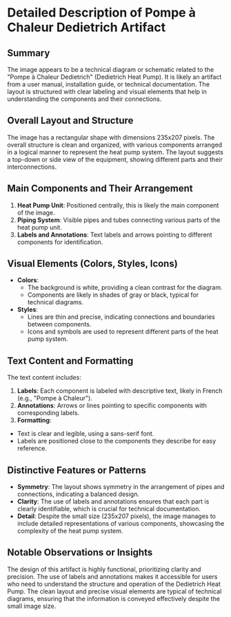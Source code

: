 # Detailed Description of Pompe à Chaleur Dedietrich Artifact

## Summary
The image appears to be a technical diagram or schematic related to the "Pompe à Chaleur Dedietrich" (Dedietrich Heat Pump). It is likely an artifact from a user manual, installation guide, or technical documentation. The layout is structured with clear labeling and visual elements that help in understanding the components and their connections.

## Overall Layout and Structure
The image has a rectangular shape with dimensions 235x207 pixels. The overall structure is clean and organized, with various components arranged in a logical manner to represent the heat pump system. The layout suggests a top-down or side view of the equipment, showing different parts and their interconnections.

## Main Components and Their Arrangement
1. **Heat Pump Unit**: Positioned centrally, this is likely the main component of the image.
2. **Piping System**: Visible pipes and tubes connecting various parts of the heat pump unit.
3. **Labels and Annotations**: Text labels and arrows pointing to different components for identification.

## Visual Elements (Colors, Styles, Icons)
- **Colors**:
  - The background is white, providing a clean contrast for the diagram.
  - Components are likely in shades of gray or black, typical for technical diagrams.
- **Styles**:
  - Lines are thin and precise, indicating connections and boundaries between components.
  - Icons and symbols are used to represent different parts of the heat pump system.

## Text Content and Formatting
The text content includes:
1. **Labels**: Each component is labeled with descriptive text, likely in French (e.g., "Pompe à Chaleur").
2. **Annotations**: Arrows or lines pointing to specific components with corresponding labels.
3. **Formatting**:
  - Text is clear and legible, using a sans-serif font.
  - Labels are positioned close to the components they describe for easy reference.

## Distinctive Features or Patterns
- **Symmetry**: The layout shows symmetry in the arrangement of pipes and connections, indicating a balanced design.
- **Clarity**: The use of labels and annotations ensures that each part is clearly identifiable, which is crucial for technical documentation.
- **Detail**: Despite the small size (235x207 pixels), the image manages to include detailed representations of various components, showcasing the complexity of the heat pump system.

## Notable Observations or Insights
The design of this artifact is highly functional, prioritizing clarity and precision. The use of labels and annotations makes it accessible for users who need to understand the structure and operation of the Dedietrich Heat Pump. The clean layout and precise visual elements are typical of technical diagrams, ensuring that the information is conveyed effectively despite the small image size.